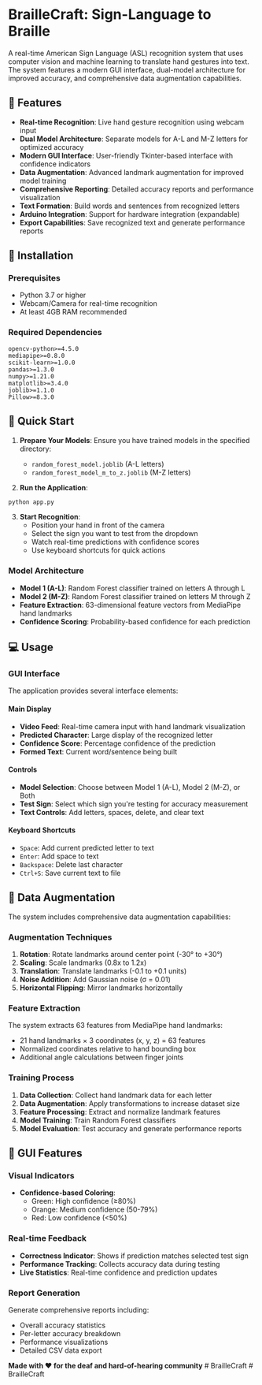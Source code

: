 # BrailleCraft: Sign-Language to Braille 
A real-time American Sign Language (ASL) recognition system that uses computer vision and machine learning to translate hand gestures into text. The system features a modern GUI interface, dual-model architecture for improved accuracy, and comprehensive data augmentation capabilities.

## 🌟 Features

- **Real-time Recognition**: Live hand gesture recognition using webcam input
- **Dual Model Architecture**: Separate models for A-L and M-Z letters for optimized accuracy
- **Modern GUI Interface**: User-friendly Tkinter-based interface with confidence indicators
- **Data Augmentation**: Advanced landmark augmentation for improved model training
- **Comprehensive Reporting**: Detailed accuracy reports and performance visualization
- **Text Formation**: Build words and sentences from recognized letters
- **Arduino Integration**: Support for hardware integration (expandable)
- **Export Capabilities**: Save recognized text and generate performance reports


## 🚀 Installation

### Prerequisites

- Python 3.7 or higher
- Webcam/Camera for real-time recognition
- At least 4GB RAM recommended


### Required Dependencies

```
opencv-python>=4.5.0
mediapipe>=0.8.0
scikit-learn>=1.0.0
pandas>=1.3.0
numpy>=1.21.0
matplotlib>=3.4.0
joblib>=1.1.0
Pillow>=8.3.0
```

## 🎯 Quick Start

1. **Prepare Your Models**: Ensure you have trained models in the specified directory:
   - `random_forest_model.joblib` (A-L letters)
   - `random_forest_model_m_to_z.joblib` (M-Z letters)

2. **Run the Application**:
```bash
python app.py
```

3. **Start Recognition**:
   - Position your hand in front of the camera
   - Select the sign you want to test from the dropdown
   - Watch real-time predictions with confidence scores
   - Use keyboard shortcuts for quick actions

### Model Architecture

- **Model 1 (A-L)**: Random Forest classifier trained on letters A through L
- **Model 2 (M-Z)**: Random Forest classifier trained on letters M through Z
- **Feature Extraction**: 63-dimensional feature vectors from MediaPipe hand landmarks
- **Confidence Scoring**: Probability-based confidence for each prediction

## 💻 Usage

### GUI Interface

The application provides several interface elements:

#### Main Display
- **Video Feed**: Real-time camera input with hand landmark visualization
- **Predicted Character**: Large display of the recognized letter
- **Confidence Score**: Percentage confidence of the prediction
- **Formed Text**: Current word/sentence being built

#### Controls
- **Model Selection**: Choose between Model 1 (A-L), Model 2 (M-Z), or Both
- **Test Sign**: Select which sign you're testing for accuracy measurement
- **Text Controls**: Add letters, spaces, delete, and clear text

#### Keyboard Shortcuts
- `Space`: Add current predicted letter to text
- `Enter`: Add space to text
- `Backspace`: Delete last character
- `Ctrl+S`: Save current text to file


## 🔄 Data Augmentation

The system includes comprehensive data augmentation capabilities:

### Augmentation Techniques

1. **Rotation**: Rotate landmarks around center point (-30° to +30°)
2. **Scaling**: Scale landmarks (0.8x to 1.2x)
3. **Translation**: Translate landmarks (-0.1 to +0.1 units)
4. **Noise Addition**: Add Gaussian noise (σ = 0.01)
5. **Horizontal Flipping**: Mirror landmarks horizontally


### Feature Extraction

The system extracts 63 features from MediaPipe hand landmarks:
- 21 hand landmarks × 3 coordinates (x, y, z) = 63 features
- Normalized coordinates relative to hand bounding box
- Additional angle calculations between finger joints

### Training Process

1. **Data Collection**: Collect hand landmark data for each letter
2. **Data Augmentation**: Apply transformations to increase dataset size
3. **Feature Processing**: Extract and normalize landmark features
4. **Model Training**: Train Random Forest classifiers
5. **Model Evaluation**: Test accuracy and generate performance reports

## 🎨 GUI Features

### Visual Indicators

- **Confidence-based Coloring**:
  - Green: High confidence (≥80%)
  - Orange: Medium confidence (50-79%)
  - Red: Low confidence (<50%)

### Real-time Feedback

- **Correctness Indicator**: Shows if prediction matches selected test sign
- **Performance Tracking**: Collects accuracy data during testing
- **Live Statistics**: Real-time confidence and prediction updates

### Report Generation

Generate comprehensive reports including:
- Overall accuracy statistics
- Per-letter accuracy breakdown
- Performance visualizations
- Detailed CSV data export


**Made with ❤️ for the deaf and hard-of-hearing community**
#   B r a i l l e C r a f t  
 #   B r a i l l e C r a f t  
 